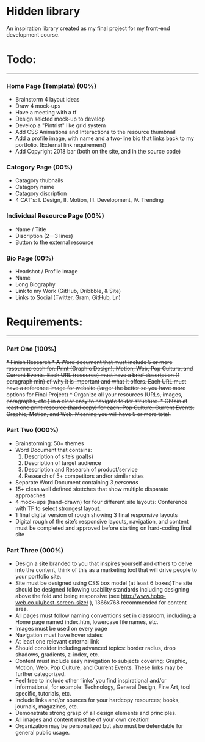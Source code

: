 # Hidden library
An inspiration library created as my final project for my front-end development course.

# Todo:
______________________________________
### Home Page (Template) (00%)
* Brainstorm 4 layout ideas
* Draw 4 mock-ups
* Have a meeting with a tf
* Design selcted mock-up to develop
* Develop a "Pintrist" like grid system
* Add CSS Animations and Interactions to the resource thumbnail
* Add a profile image, with name and a two-line bio that links back to my portfolio. (External link requirement)
* Add Copyright 2018 bar (both on the site, and in the source code)


### Catogory Page (00%)
* Catagory thubnails
* Catagory name
* Catagory discription
* 4 CAT's: I. Design, II. Motion, III. Development, IV. Trending

### Individual Resource Page (00%)
* Name / Title
* Discription (2—3 lines)
* Button to the external resource

### Bio Page (00%)
* Headshot / Profile image
* Name
* Long Biography
* Link to my Work (GitHub, Dribbble, & Site)
* Links to Social (Twitter, Gram, GitHub, Ln)


# Requirements:
______________________________________

### Part One (100%)
<s>
* Finish Research
*	A Word document that must include 5 or more resources each for: Print (Graphic Design), Motion, Web, Pop Culture, and Current Events. Each URL (resource) must have a brief description (1 paragraph min) of why it is important and what it offers. Each URL must have a reference image for website (larger the better so you have more options for Final Project)
*	Organize all your resources (URLs, images, paragraphs, etc.) in a clear easy to navigate folder structure.
*	Obtain at least one print resource (hard copy) for each; Pop Culture, Current Events, Graphic, Motion, and Web. Meaning you will have 5 or more total.
</s>


### Part Two (000%)
* Brainstorming: 50+ themes
* Word Document that contains:
  1. Description of site’s goal(s)
  2. Description of target audience
  3. Description and Research of product/service
  4. Research of 5+ competitors and/or similar sites 
* Separate Word Document containing *3 personas*
*	15+ clean well defined sketches that show multiple disparate approaches
*	4 mock-ups (hand-drawn) for four different site layouts: Conference with TF to select strongest layout.
*	1 final digital version of rough showing 3 final responsive layouts
*	Digital rough of the site’s responsive layouts, navigation, and content must be completed and approved before starting on hard-coding final site


### Part Three (000%)
* Design a site branded to you that inspires yourself and others to delve into the content, think of this as a marketing tool that will drive people to your portfolio site. 
* Site must be designed using CSS box model (at least 6 boxes)The site should be designed following usability standards including designing above the fold and being responsive (see http://www.hobo-web.co.uk/best-screen-size/ ), 1366x768 recommended for content area.
* All pages must follow naming conventions set in classroom, including; a Home page named index.htm, lowercase file names, etc.
* Images must be used on every page
* Navigation must have hover states
*	At least one relevant external link
* Should consider including advanced topics: border radius, drop shadows, gradients, z-index, etc.
* Content must include easy navigation to subjects covering: Graphic, Motion, Web, Pop Culture, and Current Events. These links may be further categorized.
* Feel free to include other ‘links’ you find inspirational and/or informational, for example: Technology, General Design, Fine Art, tool specific, tutorials, etc.
* Include links and/or sources for your hardcopy resources; books, journals, magazines, etc.
* Demonstrate strong grasp of all design elements and principles.
* All images and content must be of your own creation!
* Organization may be personalized but also must be defendable for general public usage.

